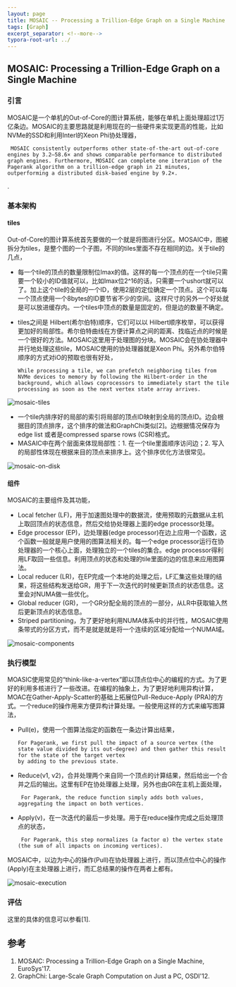 ```yaml
---
layout: page
title: MOSAIC -- Processing a Trillion-Edge Graph on a Single Machine
tags: [Graph]
excerpt_separator: <!--more-->
typora-root-url: ../
---
```


## MOSAIC: Processing a Trillion-Edge Graph on a Single Machine

### 引言

  MOSAIC是一个单机的Out-of-Core的图计算系统，能够在单机上面处理超过1万亿条边。MOSAIC的主要思路就是利用现在的一些硬件来实现更高的性能，比如NVMe的SSD和利用Interl的Xeon Phi协处理器，

```
 MOSAIC consistently outperforms other state-of-the-art out-of-core engines by 3.2–58.6× and shows comparable performance to distributed graph engines. Furthermore, MOSAIC can complete one iteration of the Pagerank algorithm on a trillion-edge graph in 21 minutes, outperforming a distributed disk-based engine by 9.2×.
```

.

### 基本架构

#### tiles

 Out-of-Core的图计算系统首先要做的一个就是将图进行分区。MOSAIC中，图被拆分为tiles，是整个图的一个子图，不同的tiles里面不存在相同的边。关于tile的几点，

* 每一个tile的顶点的数量限制位Imax的值。这样的每一个顶点的在一个tile只需要一个较小的ID值就可以，比如Imax位2^16的话，只需要一个ushort就可以了。加上这个tile的全局的一个ID，使用2层的定位确定一个顶点。这个可以每一个顶点使用一个8bytes的ID要节省不少的空间。这样尺寸的另外一个好处就是可以放进缓存内。一个tiles中顶点的数量是固定的，但是边的数量不确定。

* tiles之间是 Hilbert(希尔伯特)顺序，它们可以以 Hilbert顺序枚举，可以获得更加好的局部性。希尔伯特曲线在方便计算点之间的距离、找临近点的时候是一个很好的方法。MOSAIC这里用于处理图的分块。MOSAIC会在协处理器中并行地处理这些tile，MOSAIC使用的协处理器就是Xeon Phi。另外希尔伯特顺序的方式对iO的预取也很有好处，

  ```
  While processing a tile, we can prefetch neighboring tiles from NVMe devices to memory by following the Hilbert-order in the background, which allows coprocessors to immediately start the tile processing as soon as the next vertex state array arrives.
  ```


![mosaic-tiles](/assets/img/mosaic-tiles.png)

* 一个tile内排序好的局部的索引将局部的顶点ID映射到全局的顶点ID。边会根据目的顶点排序，这个排序的做法和GraphChi类似[2]。边根据情况保存为edge list 或者是compressed sparse rows (CSR)格式。
* MASAIC中在两个层面来体现局部性：1. 在一个tile里面顺序访问边；2. 写入的局部性体现在根据来目的顶点来排序上。这个排序优化方法很常见。

![mosaic-on-disk](/assets/img/mosaic-on-disk.png)

#### 组件

MOSAIC的主要组件及其功能，

* Local fetcher (LF)，用于加速图处理中的数据流，使用预取的元数据从主机上取回顶点的状态信息，然后交给协处理器上面的edge processor处理。
* Edge processor (EP)，边处理器(edge processor)在边上应用一个函数，这个函数一般就是用户使用的图算法相关的。每一个edge processor运行在协处理器的一个核心上面，处理独立的一个tiles的集合。edge processor得利用LF取回一些信息。利用顶点的状态和处理的tile里面的边的信息来应用图算法。
* Local reducer (LR)，在EP完成一个本地的处理之后，LF汇集这些处理的结果，将这些结构发送给GR，用于下一次迭代的时候更新顶点的状态信息。这里会对NUMA做一些优化。
* Global reducer (GR)，一个GR分配全局的顶点的一部分，从LR中获取输入然后更新顶点的状态信息。
* Striped partitioning，为了更好地利用NUMA体系中的并行性，MOSAIC使用条带式的分区方式，而不是就是就是将一个连续的区域分配给一个NUMA域。

![mosaic-components](/assets/img/mosaic-components.png)

### 执行模型

  MOASIC使用常见的“think-like-a-vertex”即以顶点位中心的编程的方式。为了更好的利用多核进行了一些改进。在编程的抽象上，为了更好地利用异构计算，MOAC在Gather-Apply-Scatter的基础上拓展位Pull-Reduce-Apply (PRA)的方式。一个reduce的操作用来方便异构计算处理。一般使用这样的方式来编写图算法，

* Pull(e)，使用一个图算法指定的函数在一条边计算出结果，

  ```
  For Pagerank, we first pull the impact of a source vertex (the state value divided by its out-degree) and then gather this result for the state of the target vertex
  by adding to the previous state.
  ```

* Reduce(v1, v2)，合并处理两个来自同一个顶点的计算结果，然后给出一个合并之后的输出。这里有EP在协处理器上处理，另外也由GR在主机上面处理，

  ```
   For Pagerank, the reduce function simply adds both values, aggregating the impact on both vertices.
  ```

* Apply(v)，在一次迭代的最后一步处理。用于在reduce操作完成之后处理顶点的状态，

  ```
   For Pagerank, this step normalizes (a factor α) the vertex state (the sum of all impacts on incoming vertices).
  ```

MOSAIC中，以边为中心的操作(Pull)在协处理器上进行，而以顶点位中心的操作(Apply)在主处理器上进行，而汇总结果的操作在两者上都有。

![mosaic-execution](/assets/img/mosaic-execution.png)

### 评估

  这里的具体的信息可以参看[1].

## 参考

1. MOSAIC: Processing a Trillion-Edge Graph on a Single Machine, EuroSys'17.
2. GraphChi: Large-Scale Graph Computation on Just a PC, OSDI'12.

